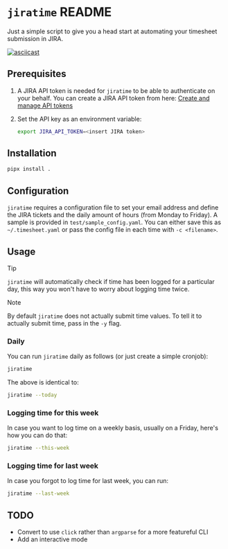 # `jiratime` README

Just a simple script to give you a head start at automating your timesheet
submission in JIRA.

[![asciicast](https://asciinema.org/a/MWVw0e8B1GCWrml2UuqF0EkXa.svg)](https://asciinema.org/a/MWVw0e8B1GCWrml2UuqF0EkXa)

## Prerequisites

1.  A JIRA API token is needed for `jiratime` to be able to authenticate on
    your behalf. You can create a JIRA API token from here: [Create and manage
    API tokens](https://id.atlassian.com/manage-profile/security/api-tokens)
2.  Set the API key as an environment variable:

    ```sh
    export JIRA_API_TOKEN=<insert JIRA token>
    ```

## Installation

```sh
pipx install .
```

## Configuration

`jiratime` requires a configuration file to set your email address and define
the JIRA tickets and the daily amount of hours (from Monday to Friday). A
sample is provided in `test/sample_config.yaml`. You can either save this as
`~/.timesheet.yaml` or pass the config file in each time with `-c <filename>`.

## Usage

> [!TIP]
> `jiratime` will automatically check if time has been logged for a particular
> day, this way you won't have to worry about logging time twice.

> [!NOTE]
> By default `jiratime` does not actually submit time values. To tell it to
> actually submit time, pass in the `-y` flag.

### Daily

You can run `jiratime` daily as follows (or just create a simple cronjob):

```sh
jiratime
```

The above is identical to:

```sh
jiratime --today
```

### Logging time for this week

In case you want to log time on a weekly basis, usually on a Friday, here's how
you can do that:

```sh
jiratime --this-week
```

### Logging time for last week

In case you forgot to log time for last week, you can run:

```sh
jiratime --last-week
```

## TODO

-   Convert to use `click` rather than `argparse` for a more featureful CLI
-   Add an interactive mode
